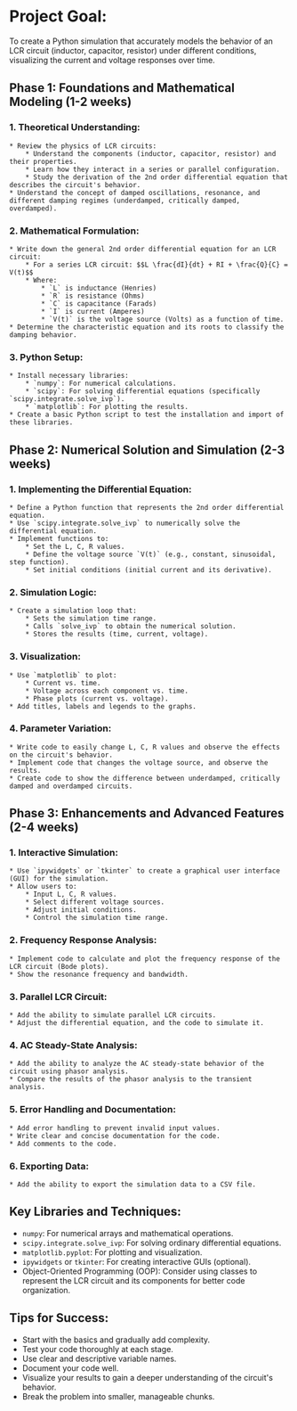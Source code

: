 # Project Goal: 
To create a Python simulation that accurately models the behavior of an LCR circuit (inductor, capacitor, resistor) under different conditions, visualizing the current and voltage responses over time.

## Phase 1: Foundations and Mathematical Modeling (1-2 weeks)

### 1. Theoretical Understanding:
    * Review the physics of LCR circuits:
        * Understand the components (inductor, capacitor, resistor) and their properties.
        * Learn how they interact in a series or parallel configuration.
        * Study the derivation of the 2nd order differential equation that describes the circuit's behavior.
    * Understand the concept of damped oscillations, resonance, and different damping regimes (underdamped, critically damped, overdamped).
### 2. Mathematical Formulation:
    * Write down the general 2nd order differential equation for an LCR circuit:
        * For a series LCR circuit: $$L \frac{dI}{dt} + RI + \frac{Q}{C} = V(t)$$
        * Where:
            * `L` is inductance (Henries)
            * `R` is resistance (Ohms)
            * `C` is capacitance (Farads)
            * `I` is current (Amperes)
            * `V(t)` is the voltage source (Volts) as a function of time.
    * Determine the characteristic equation and its roots to classify the damping behavior.
### 3. Python Setup:
    * Install necessary libraries:
        * `numpy`: For numerical calculations.
        * `scipy`: For solving differential equations (specifically `scipy.integrate.solve_ivp`).
        * `matplotlib`: For plotting the results.
    * Create a basic Python script to test the installation and import of these libraries.

## Phase 2: Numerical Solution and Simulation (2-3 weeks)

### 1. Implementing the Differential Equation:
    * Define a Python function that represents the 2nd order differential equation.
    * Use `scipy.integrate.solve_ivp` to numerically solve the differential equation.
    * Implement functions to:
        * Set the L, C, R values.
        * Define the voltage source `V(t)` (e.g., constant, sinusoidal, step function).
        * Set initial conditions (initial current and its derivative).
### 2. Simulation Logic:
    * Create a simulation loop that:
        * Sets the simulation time range.
        * Calls `solve_ivp` to obtain the numerical solution.
        * Stores the results (time, current, voltage).
### 3. Visualization:
    * Use `matplotlib` to plot:
        * Current vs. time.
        * Voltage across each component vs. time.
        * Phase plots (current vs. voltage).
    * Add titles, labels and legends to the graphs.
### 4. Parameter Variation:
    * Write code to easily change L, C, R values and observe the effects on the circuit's behavior.
    * Implement code that changes the voltage source, and observe the results.
    * Create code to show the difference between underdamped, critically damped and overdamped circuits.

## Phase 3: Enhancements and Advanced Features (2-4 weeks)

### 1. Interactive Simulation:
    * Use `ipywidgets` or `tkinter` to create a graphical user interface (GUI) for the simulation.
    * Allow users to:
        * Input L, C, R values.
        * Select different voltage sources.
        * Adjust initial conditions.
        * Control the simulation time range.
### 2. Frequency Response Analysis:
    * Implement code to calculate and plot the frequency response of the LCR circuit (Bode plots).
    * Show the resonance frequency and bandwidth.
### 3. Parallel LCR Circuit:
    * Add the ability to simulate parallel LCR circuits.
    * Adjust the differential equation, and the code to simulate it.
### 4. AC Steady-State Analysis:
    * Add the ability to analyze the AC steady-state behavior of the circuit using phasor analysis.
    * Compare the results of the phasor analysis to the transient analysis.
### 5. Error Handling and Documentation:
    * Add error handling to prevent invalid input values.
    * Write clear and concise documentation for the code.
    * Add comments to the code.
### 6. Exporting Data:
    * Add the ability to export the simulation data to a CSV file.

## Key Libraries and Techniques:

* `numpy`: For numerical arrays and mathematical operations.
* `scipy.integrate.solve_ivp`: For solving ordinary differential equations.
* `matplotlib.pyplot`: For plotting and visualization.
* `ipywidgets` or `tkinter`: For creating interactive GUIs (optional).
* Object-Oriented Programming (OOP): Consider using classes to represent the LCR circuit and its components for better code organization.

## Tips for Success:

* Start with the basics and gradually add complexity.
* Test your code thoroughly at each stage.
* Use clear and descriptive variable names.
* Document your code well.
* Visualize your results to gain a deeper understanding of the circuit's behavior.
* Break the problem into smaller, manageable chunks.

